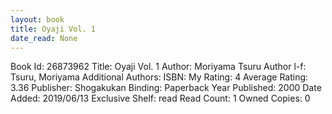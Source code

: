 ```yaml
---
layout: book
title: Oyaji Vol. 1
date_read: None
---
```


Book Id: 26873962
Title: Oyaji Vol. 1
Author: Moriyama Tsuru
Author l-f: Tsuru, Moriyama
Additional Authors: 
ISBN: 
My Rating: 4
Average Rating: 3.36
Publisher: Shogakukan
Binding: Paperback
Year Published: 2000
Date Added: 2019/06/13
Exclusive Shelf: read
Read Count: 1
Owned Copies: 0

